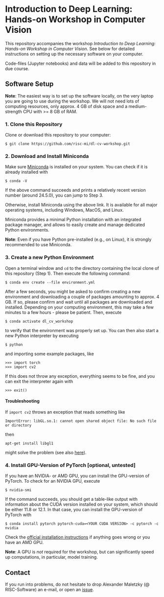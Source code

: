 # Introduction to Deep Learning: Hands-on Workshop in Computer Vision

This repository accompanies the workshop *Introduction to Deep Learning: Hands-on Workshop in Computer Vision*. See below for detailed instructions on setting up the necessary software on your computer.

Code-files (Jupyter notebooks) and data will be added to this repository in due course.

## Software Setup

**Note**: The easiest way is to set up the software locally, on the very laptop you are going to use during the workshop. We will not need lots of computing resources, only approx. 4 GB of disk space and a medium-strength CPU with >= 8 GB of RAM.

### 1. Clone this Repository

Clone or download this repository to your computer:

```
$ git clone https://github.com/risc-mi/dl-cv-workshop.git
```

### 2. Download and Install Miniconda

Make sure [Miniconda](https://docs.anaconda.com/free/miniconda/miniconda-install/) is installed on your system. You can check if it is already installed with

```
$ conda -V
```

If the above command succeeds and prints a relatively recent version number (around 24.5.0), you can jump to Step 3.

Otherwise, install Miniconda using the above link. It is available for all major operating systems, including Windows, MacOS, and Linux.

Miniconda provides a minimal Python installation with an integrated package manager, and allows to easily create and manage dedicated Python environments.

**Note**: Even if you have Python pre-installed (e.g., on Linux), it is strongly recommended to use Miniconda.

### 3. Create a new Python Environment

Open a terminal window and `cd` to the directory containing the local clone of this repository (Step 1). Then execute the following command:

```
$ conda env create --file environment.yml
```

After a few seconds, you might be asked to confirm creating a new environment and downloading a couple of packages amounting to approx. 4 GB. If so, please confirm and wait until all packages are downloaded and installed. Depending on your computing environment, this may take a few minutes to a few hours - please be patient. Then, execute

```
$ conda activate dl_cv_workshop
```

to verify that the environment was properly set up. You can then also start a new Python interpreter by executing

```
$ python
```

and importing some example packages, like

```
>>> import torch
>>> import cv2
```

If this does not throw any exception, everything seems to be fine, and you can exit the interpreter again with

```
>>> exit()
```

#### Troubleshooting

If `import cv2` throws an exception that reads something like

```
ImportError: libGL.so.1: cannot open shared object file: No such file or directory
```

then

```
apt-get install libgl1
```

might solve the problem (see also [here](https://stackoverflow.com/a/74501248)).

### 4. Install GPU-Version of PyTorch [optional, untested]

If you have an NVIDIA- or AMD GPU, you can install the GPU-version of PyTorch. To check for an NVIDIA GPU, execute

```
$ nvidia-smi
```

If the command succeeds, you should get a table-like output with information about the CUDA version installed on your system, which should be either 11.8 or 12.1. In that case, you can install the GPU-version of PyTorch with

```
$ conda install pytorch pytorch-cuda=<YOUR CUDA VERSION> -c pytorch -c nvidia
```

Check the [official installation instructions](https://pytorch.org/get-started/locally/) if anything goes wrong or you have an AMD GPU.

**Note**: A GPU is *not* required for the workshop, but can significantly speed up computations, in particular, model training.

## Contact

If you run into problems, do not hesitate to drop Alexander Maletzky (@ RISC-Software) an e-mail, or open an [issue](https://github.com/risc-mi/dl-cv-workshop/issues).